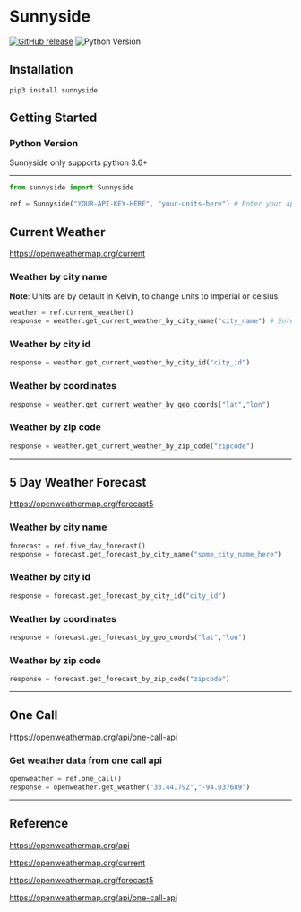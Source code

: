 # Sunnyside

[![GitHub release](https://img.shields.io/github/v/release/junqili259/Sunnyside?include_prereleases)](https://github.com/junqili259/Sunnyside/releases)
![Python Version](https://img.shields.io/pypi/pyversions/sunnyside)

## Installation
```
pip3 install sunnyside
```

## Getting Started
### Python Version
Sunnyside only supports python 3.6+
_________________________________________________________________________________________________________________________________________________________________________________

```python
from sunnyside import Sunnyside

ref = Sunnyside("YOUR-API-KEY-HERE", "your-units-here") # Enter your api key here
```

## Current Weather
https://openweathermap.org/current

### Weather by city name
**Note**: Units are by default in Kelvin, to change units to imperial or celsius.

```python
weather = ref.current_weather()
response = weather.get_current_weather_by_city_name("city_name") # Enter your city name here
```
### Weather by city id
```python
response = weather.get_current_weather_by_city_id("city_id")
```
### Weather by coordinates 
```python
response = weather.get_current_weather_by_geo_coords("lat","lon")
```
### Weather by zip code
```python
response = weather.get_current_weather_by_zip_code("zipcode")
```

_________________________________________________________________________________________________________________________________________________________________________________
## 5 Day Weather Forecast
https://openweathermap.org/forecast5

### Weather by city name

```python
forecast = ref.five_day_forecast()
response = forecast.get_forecast_by_city_name("some_city_name_here")
```

### Weather by city id
```python
response = forecast.get_forecast_by_city_id("city_id")
```
### Weather by coordinates 
```python
response = forecast.get_forecast_by_geo_coords("lat","lon")
```
### Weather by zip code
```python
response = forecast.get_forecast_by_zip_code("zipcode")
```

_________________________________________________________________________________________________________________________________________________________________________________
## One Call
https://openweathermap.org/api/one-call-api


### Get weather data from one call api
```python
openweather = ref.one_call()
response = openweather.get_weather("33.441792","-94.037689")
```



_________________________________________________________________________________________________________________________________________________________________________________

## Reference
https://openweathermap.org/api

https://openweathermap.org/current

https://openweathermap.org/forecast5

https://openweathermap.org/api/one-call-api
